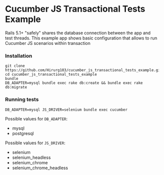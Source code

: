 # Cucumber JS Transactional Tests Example

Rails 5.1+ "safely" shares the database connection between the app and test threads.
This example app shows basic configuration that allows to run Cucumber JS scenarios within transaction

### Installation

```
git clone https://github.com/Hirurg103/cucumber_js_transactional_tests_example.git
cd cucumber_js_transactional_tests_example
bundle
DB_ADAPTER=mysql bundle exec rake db:create && bundle exec rake db:migrate
```

### Running tests

```
DB_ADAPTER=mysql JS_DRIVER=selenium bundle exec cucumber
```

Possible values for `DB_ADAPTER`:
* mysql
* postgresql

Possible values for `JS_DRIVER`:
* selenium
* selenium_headless
* selenium_chrome
* selenium_chrome_headless
